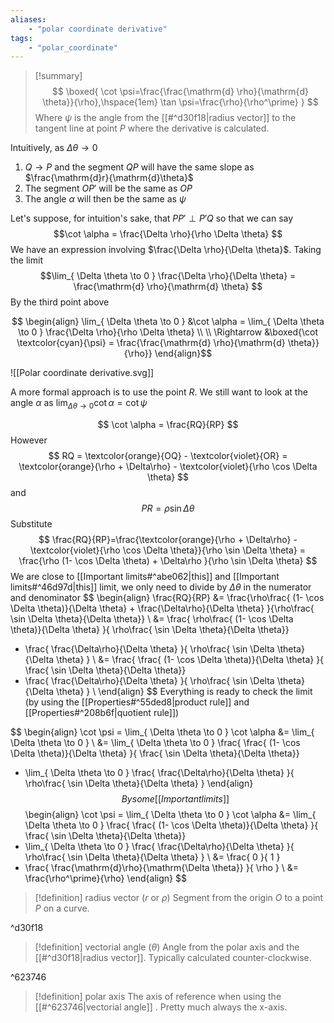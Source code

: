 ```yaml
---
aliases:
    - "polar coordinate derivative"
tags:
    - "polar_coordinate"
---
```

> [!summary]
> $$
> \boxed{
> \cot \psi=\frac{\frac{\mathrm{d} \rho}{\mathrm{d} \theta}}{\rho},\hspace{1em} \tan \psi=\frac{\rho}{\rho^\prime}
> }
> $$
> Where $\psi$ is the angle from the [[#^d30f18|radius vector]] to the tangent line at point $P$ where the derivative is calculated.


 Intuitively, as $\Delta \theta \rightarrow 0$
 1. $Q\rightarrow P$ and the segment $QP$ will have the same slope as $\frac{\mathrm{d}r}{\mathrm{d}\theta}$
 2. The segment $OP'$ will be the same as $OP$
 3. The angle $\alpha$ will then be the same as $\psi$

Let's suppose, for intuition's sake, that $PP' \perp P'Q$ so that we can say
$$\cot \alpha = \frac{\Delta \rho}{\rho \Delta \theta} $$
We have an expression involving $\frac{\Delta \rho}{\Delta \theta}$. Taking the limit 
$$\lim_{ \Delta \theta \to 0 } \frac{\Delta \rho}{\Delta \theta} = \frac{\mathrm{d} \rho}{\mathrm{d} \theta} $$
By the third point above

$$
\begin{align}
\lim_{ \Delta \theta \to 0 } &\cot \alpha = \lim_{ \Delta \theta \to 0 } \frac{\Delta \rho}{\rho \Delta \theta} \\ \\
\Rightarrow &\boxed{\cot \textcolor{cyan}{\psi} =  \frac{\frac{\mathrm{d} \rho}{\mathrm{d} \theta}}{\rho}}
\end{align}$$

<span class='centerImg'>![[Polar coordinate derivative.svg]]</span>

A more formal approach is to use the point $R$. We still want to look at the angle $\alpha$ as $\lim_{ \Delta \theta \to 0 } \cot \alpha = \cot \psi$

$$
\cot \alpha = \frac{RQ}{RP}
$$
However
$$
RQ = \textcolor{orange}{OQ} - \textcolor{violet}{OR} = \textcolor{orange}{\rho + \Delta\rho} - \textcolor{violet}{\rho \cos \Delta \theta}
$$
and 
$$
PR = \rho \sin \Delta \theta
$$
Substitute
$$
\frac{RQ}{RP}=\frac{\textcolor{orange}{\rho + \Delta\rho} - \textcolor{violet}{\rho \cos \Delta \theta}}{\rho \sin \Delta \theta} = \frac{\rho (1- \cos \Delta \theta) + \Delta\rho }{\rho \sin \Delta \theta}
$$
We are close to [[Important limits#^abe062|this]] and [[Important limits#^46d97d|this]] limit, we only need to divide by $\Delta \theta$ in the numerator and denominator
$$
\begin{align}
\frac{RQ}{RP} &= \frac{\rho\frac{ (1- \cos \Delta \theta)}{\Delta \theta} + \frac{\Delta\rho}{\Delta \theta} }{\rho\frac{ \sin \Delta \theta}{\Delta \theta}} \\
&= \frac{
\rho\frac{ (1- \cos \Delta \theta)}{\Delta \theta}
}{
\rho\frac{ \sin \Delta \theta}{\Delta \theta}} 
+ \frac{
\frac{\Delta\rho}{\Delta \theta} 
}{
\rho\frac{ \sin \Delta \theta}{\Delta \theta}
} \\
&= \frac{
\frac{ (1- \cos \Delta \theta)}{\Delta \theta}
}{
\frac{ \sin \Delta \theta}{\Delta \theta}} 
+ \frac{
\frac{\Delta\rho}{\Delta \theta} 
}{
\rho\frac{ \sin \Delta \theta}{\Delta \theta}
} \\
\end{align}
$$
Everything is ready to check the limit (by using the [[Properties#^55ded8|product rule]] and [[Properties#^208b6f|quotient rule]])

$$
\begin{align}
\cot \psi = \lim_{ \Delta \theta \to 0 } \cot \alpha &= \lim_{ \Delta \theta \to 0 } \\
&= \lim_{ \Delta \theta \to 0 } \frac{
\frac{ (1- \cos \Delta \theta)}{\Delta \theta}
}{
\frac{ \sin \Delta \theta}{\Delta \theta}} 
+ \lim_{ \Delta \theta \to 0 } \frac{
\frac{\Delta\rho}{\Delta \theta} 
}{
\rho\frac{ \sin \Delta \theta}{\Delta \theta}
}
\end{align}
$$
By some [[Important limits]]
$$
\begin{align}
\cot \psi = \lim_{ \Delta \theta \to 0 } \cot \alpha &= \lim_{ \Delta \theta \to 0 } \frac{
\frac{ (1- \cos \Delta \theta)}{\Delta \theta}
}{
\frac{ \sin \Delta \theta}{\Delta \theta}} 
+ \lim_{ \Delta \theta \to 0 } \frac{
\frac{\Delta\rho}{\Delta \theta} 
}{
\rho\frac{ \sin \Delta \theta}{\Delta \theta} 
} \\
&= \frac{
0
}{
1
} 
+ \frac{
\frac{\mathrm{d}\rho}{\mathrm{\Delta \theta}} 
}{
\rho
} \\
&= \frac{\rho^\prime}{\rho}
\end{align}
$$

> [!definition] radius vector ($r$ or $\rho$)
> Segment from the origin $O$ to a point $P$ on a curve. 

^d30f18

> [!definition] vectorial angle ($\theta$)
> Angle from the polar axis and the [[#^d30f18|radius vector]]. Typically calculated counter-clockwise. 

^623746

> [!definition] polar axis
> The axis of reference when using the [[#^623746|vectorial angle]] . Pretty much always the x-axis.